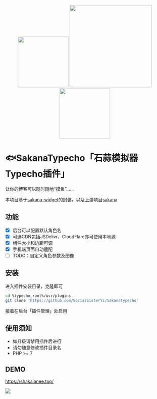 <p align="center">
    <img src="https://raw.githubusercontent.com/dsrkafuu/sakana-widget/main/src/characters/chisato.png" height="160px">
    <img src="https://typecho.org/usr/themes/bluecode/img/typecho-logo.svg" width="260px">
    <img src="https://raw.githubusercontent.com/dsrkafuu/sakana-widget/main/src/characters/takina.png" height="160px">
</p>

# 🐟SakanaTypecho「石蒜模拟器Typecho插件」

让你的博客可以随时随地“摸鱼”......

本项目基于[sakana-widget](https://github.com/dsrkafuu/sakana-widget)的封装，以及上游项目[sakana](https://github.com/itorr/sakana)

## 功能

- [x] 后台可以配置默认角色名
- [x] 可选CDN包括JSDelivr、CloudFlare亦可使用本地源
- [x] 组件大小和边距可调
- [x] 手机端页面自动适配
- [ ] TODO：自定义角色参数及图像

## 安装

进入插件安装目录，克隆即可

```bash
cd %typecho_root%/usr/plugins
git clone 'https://github.com/SocialSisterYi/SakanaTypecho'
```

接着在后台「插件管理」处启用

## 使用须知

- 如升级请禁用插件后进行
- 请勿随意修改插件目录名
- PHP >= 7

## DEMO

https://shakaianee.top/

![](http://i0.hdslb.com/bfs/new_dyn/3eff6f1326f15bbf1bdb02cb2d82c3e2293793435.png)